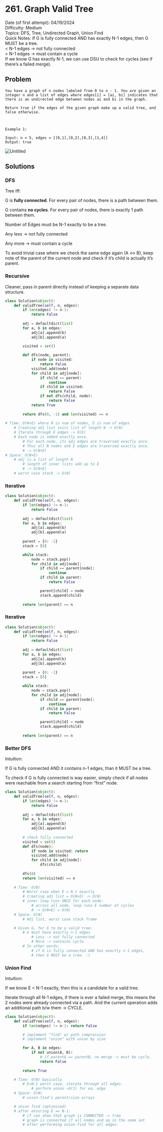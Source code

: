 # 261. Graph Valid Tree

Date (of first attempt): 04/19/2024  
Difficulty: Medium  
Topics: DFS, Tree, Undirected Graph, Union Find  
Quick Notes: If G is fully connected AND has exactly N-1 edges, then G MUST be a tree.  
< N-1 edges → not fully connected  
\> N-1 edges → must contain a cycle  
If we know G has exactly N-1, we can use DSU to check for cycles (see if there’s a failed merge).  

## Problem

```
You have a graph of n nodes labeled from 0 to n - 1. You are given an integer n and a list of edges where edges[i] = [ai, bi] indicates that there is an undirected edge between nodes ai and bi in the graph.

Return true if the edges of the given graph make up a valid tree, and false otherwise.

 

Example 1:

Input: n = 5, edges = [[0,1],[0,2],[0,3],[1,4]]
Output: true
```

![Untitled](261%20Graph%20Valid%20Tree%20fb596d3670a24d60a45eebbd975ee64a/Untitled.png)


## Solutions

### DFS

Tree iff:

G is **fully connected**. For every pair of nodes, there is a path between them.

G contains **no cycles**. For every pair of nodes, there is exactly 1 path between them.

Number of Edges must be N-1 exactly to be a tree. 

Any less → not fully connected

Any more → must contain a cycle

To avoid trivial case where we check the same edge again (A ↔ B), keep note of the parent of the current node and check if it’s child is actually it’s parent.

### Recursive

Cleaner, pass in parent directly instead of keeping a separate data structure. 

```python
class Solution(object):
    def validTree(self, n, edges):
        if len(edges) != n-1:
            return False
        
        adj = defaultdict(list)
        for a, b in edges:
            adj[a].append(b)
            adj[b].append(a)
        
        visited = set()

        def dfs(node, parent):
            if node in visited:
                return False
            visited.add(node)
            for child in adj[node]:
                if child == parent:
                    continue
                if child in visited:
                    return False
                if not dfs(child, node):
                    return False
            return True
        
        return dfs(0, -1) and len(visited) == n
            
# Time: O(N+E) where N is num of nodes, E is num of edges
    # Creating adj list inits list of length N -> O(N)
    # Iterate through E edges -> O(E)
    # Each node is added exactly once. 
        # For each node, its adj edges are traversed exactly once.
        # Thus all N nodes and E edges are traversed exactly once.
        # -> O(N+E)
# Space: O(N+E)
    # adj is a list of length N
        # length of inner lists add up to E
        # -> O(N+E)
    # worst case stack -> O(N)
```

### Iterative

```python
class Solution(object):
    def validTree(self, n, edges):
        if len(edges) != n-1:
            return False
        
        adj = defaultdict(list)
        for a, b in edges:
            adj[a].append(b)
            adj[b].append(a)
        
        parent = {0: -1}
        stack = [0]

        while stack:
            node = stack.pop()
            for child in adj[node]:
                if child == parent[node]:
                    continue
                if child in parent:
                    return False

                parent[child] = node
                stack.append(child)
        
        return len(parent) == n
```

### Iterative

```python
class Solution(object):
    def validTree(self, n, edges):
        if len(edges) != n-1:
            return False
        
        adj = defaultdict(list)
        for a, b in edges:
            adj[a].append(b)
            adj[b].append(a)
        
        parent = {0: -1}
        stack = [0]

        while stack:
            node = stack.pop()
            for child in adj[node]:
                if child == parent[node]:
                    continue
                if child in parent:
                    return False

                parent[child] = node
                stack.append(child)
        
        return len(parent) == n
```

### Better DFS

Intuition:

If G is fully connected AND it contains n-1 edges, than it MUST be a tree.

To check if G is fully connected is way easier, simply check if all nodes were reachable from a search starting from “first” node. 

```python
class Solution(object):
    def validTree(self, n, edges):
        if len(edges) != n-1:
            return False
        
        adj = defaultdict(list)
        for a, b in edges:
            adj[a].append(b)
            adj[b].append(a)
        
        # check fully connected
        visited = set()
        def dfs(node):
            if node in visited: return
            visited.add(node)
            for child in adj[node]:
                dfs(child)
        
        dfs(0)
        return len(visited) == n
        
    # Time: O(N)
        # Worst case when E = N-1 exactly
        # Creating adj list = O(N+E) -> O(N)
        # inner loop runs ONCE for each node:
            # across all node, loop runs E number of cycles
            # -> O(N+E) = O(N)
    # Space: O(N)
        # Adj list, worst case stack frame

    # Given G, for G to be a valid tree:
        # G must have exactly n-1 edges
            # Less -> not fully connected
            # More -> contains cycle
        # In other words:
            # if G is fully connected AND has exactly n-1 edges,
            # then G MUST be a tree. :)
```

### Union Find

Intuition: 

If we know E = N-1 exactly, then this is a candidate for a valid tree.

Iterate through all N-1 edges, if there is ever a failed merge, this means the 2 nodes were already connected via a path. And the current operation adds an additional path b/w them → CYCLE. 

```python
class Solution(object):
    def validTree(self, n, edges):
        if len(edges) != n-1: return False

        # implement "find" w/ path compression
        # implement "union" with union by size

        for A, B in edges:
            if not union(A, B): 
                # if parentA == parentB, no merge -> must be cycle.
                return False
        
        return True

    # Time: O(N) basically
        # E=N-1 worst case, iterate through all edges.
            # perform union ~O(1) for ea. edge
    # Space: O(N)
        # union-find's parent/size arrays

    # union find (optimized)
    # after ensuring E == N-1:
        # if can show that graph is CONNECTED -> tree
        # graph is connected if all nodes end up in the same set
        # after performing union-find for all edges.
```